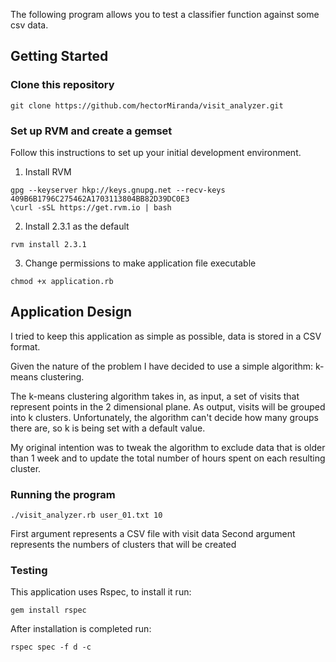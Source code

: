 The following program allows you to test a classifier function against some csv data.

## Getting Started
### Clone this repository

```
git clone https://github.com/hectorMiranda/visit_analyzer.git
```

### Set up RVM and create a gemset

Follow this instructions to set up your initial development environment.

1. Install RVM
```
gpg --keyserver hkp://keys.gnupg.net --recv-keys 409B6B1796C275462A1703113804BB82D39DC0E3
\curl -sSL https://get.rvm.io | bash
```
2. Install 2.3.1 as the default
```
rvm install 2.3.1
```

3. Change permissions to make application file executable
```
chmod +x application.rb
```

## Application Design

I tried to keep this application as simple as possible, data is stored in a CSV format.

Given the nature of the problem I have decided to use a simple algorithm: k-means clustering.

The k-means clustering algorithm takes in, as input, a set of visits that represent points in the 2 dimensional plane. As output, visits will be grouped into k clusters. Unfortunately, the algorithm can't decide how many groups there are, so k is being set with a default value.

My original intention was to tweak the algorithm to exclude data that is older than 1 week and to update the total number of hours spent on each resulting cluster.

### Running the program

```
./visit_analyzer.rb user_01.txt 10

```
First argument represents a CSV file with visit data
Second argument represents the numbers of clusters that will be created

### Testing

This application uses Rspec, to install it run:

```
gem install rspec
```

After installation is completed run:
```
rspec spec -f d -c
```
